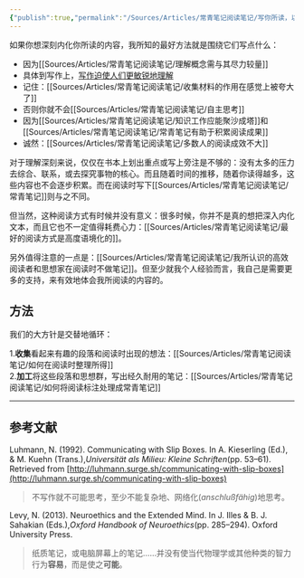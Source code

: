 ```yaml
---
{"publish":true,"permalink":"/Sources/Articles/常青笔记阅读笔记/写你所读，以求内化.md","title":"写你所读，以求内化","created":"2022-08-10","modified":"2023-03-14","tags":["review"],"cssclasses":""}
---
```




如果你想深刻内化你所读的内容，我所知的最好方法就是围绕它们写点什么：

- 因为[[Sources/Articles/常青笔记阅读笔记/理解概念需与其尽力较量]]
- 具体到写作上，[写作迫使人们更敏锐地理解](https://notes.andymatuschak.org/z8q1K5a8i95qARkpFwS45qqtQzM8th82TkeUg)
- 记住：[[Sources/Articles/常青笔记阅读笔记/收集材料的作用在感觉上被夸大了]]
- 否则你就不会[[Sources/Articles/常青笔记阅读笔记/自主思考]]
- 因为[[Sources/Articles/常青笔记阅读笔记/知识工作应能聚沙成塔]]和[[Sources/Articles/常青笔记阅读笔记/常青笔记有助于积累阅读成果]]
- 诚然：[[Sources/Articles/常青笔记阅读笔记/多数人的阅读成效不大]]

对于理解深刻来说，仅仅在书本上划出重点或写上旁注是不够的：没有太多的压力去综合、联系，或去探究事物的核心。而且随着时间的推移，随着你读得越多，这些内容也不会逐步积累。而在阅读时写下[[Sources/Articles/常青笔记阅读笔记/常青笔记]]则与之不同。

但当然，这种阅读方式有时候并没有意义：很多时候，你并不是真的想把深入内化文本，而且它也不一定值得耗费心力：[[Sources/Articles/常青笔记阅读笔记/最好的阅读方式是高度语境化的]]。

另外值得注意的一点是：[[Sources/Articles/常青笔记阅读笔记/我所认识的高效阅读者和思想家在阅读时不做笔记]]。但至少就我个人经验而言，我自己是需要更多的支持，来有效地体会我所阅读的内容的。

## 方法

我们的大方针是交替地循环：

1.**收集**看起来有趣的段落和阅读时出现的想法：[[Sources/Articles/常青笔记阅读笔记/如何在阅读时整理所得]]  
2.**加工**将这些段落和思想群，写出经久耐用的笔记：[[Sources/Articles/常青笔记阅读笔记/如何将阅读标注处理成常青笔记]]

___

## 参考文献

Luhmann, N. (1992). Communicating with Slip Boxes. In A. Kieserling (Ed.), & M. Kuehn (Trans.),*Universität als Milieu: Kleine Schriften*(pp. 53–61). Retrieved from [http://luhmann.surge.sh/communicating-with-slip-boxes](http://luhmann.surge.sh/communicating-with-slip-boxes)

> 不写作就不可能思考，至少不能复杂地、网络化(*anschlußfähig*)地思考。

Levy, N. (2013). Neuroethics and the Extended Mind. In J. Illes & B. J. Sahakian (Eds.),*Oxford Handbook of Neuroethics*(pp. 285–294). Oxford University Press.

> 纸质笔记，或电脑屏幕上的笔记……并没有使当代物理学或其他种类的智力行为**容易**，而是使之**可能**。